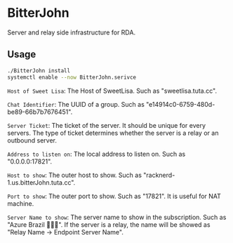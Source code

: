 # BitterJohn
Server and relay side infrastructure for RDA.

## Usage

```bash
./BitterJohn install
systemctl enable --now BitterJohn.serivce
```

`Host of Sweet Lisa`: The Host of SweetLisa. Such as "sweetlisa.tuta.cc".

`Chat Identifier`: The UUID of a group. Such as "e14914c0-6759-480d-be89-66b7b7676451".

`Server Ticket`: The ticket of the server. It should be unique for every servers. The type of ticket determines whether the server is a relay or an outbound server.

`Address to listen on`: The local address to listen on. Such as "0.0.0.0:17821".

`Host to show`: The outer host to show. Such as "racknerd-1.us.bitterJohn.tuta.cc".

`Port to show`: The outer port to show. Such as "17821". It is useful for NAT machine.

`Server Name to show`: The server name to show in the subscription. Such as "Azure Brazil 🍉🇧🇷". If the server is a relay, the name will be showed as "Relay Name -> Endpoint Server Name".
